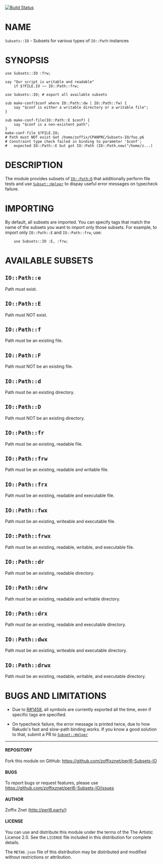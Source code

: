 [![Build Status](https://travis-ci.org/zoffixznet/perl6-Subsets-IO.svg)](https://travis-ci.org/zoffixznet/perl6-Subsets-IO)

# NAME

`Subsets::IO` - Subsets for various types of `IO::Path` instances

# SYNOPSIS

```perl-6
use Subsets::IO :frw;

say "Our script is writable and readable"
    if $?FILE.IO ~~ IO::Path::frw;
```

```perl-6
use Subsets::IO; # export all available subsets

sub make-conf($conf where IO::Path::dw | IO::Path::fw) {
    say "$conf is either a writable directory or a writable file";
}

sub make-conf-file(IO::Path::E $conf) {
    say "$conf is a non-existent path";
}
make-conf-file $?FILE.IO;
# Path must NOT exist Got /home/zoffix/CPANPRC/Subsets-IO/foo.p6
# Constraint type check failed in binding to parameter '$conf';
#   expected IO::Path::E but got IO::Path (IO::Path.new("/home/z...)
```

# DESCRIPTION

The module provides subsets of
[`IO::Path:D`](https://docs.perl6.org/type/IO::Path) that additionally perform
file tests and use
[`Subset::Helper`](https://modules.perl6.org/dist/Subset::Helper) to dispay
useful error messages on typecheck failure.

# IMPORTING

By default, all subsets are imported. You can specify tags that match the name
of the subsets you want to import only those subsets. For example, to import
only `IO::Path::E` and `IO::Path::frw`, use:

```perl-6
    use Subsets::IO :E, :frw;
```

# AVAILABLE SUBSETS

## `IO::Path::e`

Path must exist.

## `IO::Path::E`

Path must NOT exist.

## `IO::Path::f`

Path must be an existing file.

## `IO::Path::F`

Path must NOT be an existing file.

## `IO::Path::d`

Path must be an existing directory.

## `IO::Path::D`

Path must NOT be an existing directory.

## `IO::Path::fr`

Path must be an existing, readable file.

## `IO::Path::frw`

Path must be an existing, readable and writable file.

## `IO::Path::frx`

Path must be an existing, readable and executable file.

## `IO::Path::fwx`

Path must be an existing, writeable and executable file.

## `IO::Path::frwx`

Path must be an existing, readable, writable, and executable file.

## `IO::Path::dr`

Path must be an existing, readable directory.

## `IO::Path::drw`

Path must be an existing, readable and writable directory.

## `IO::Path::drx`

Path must be an existing, readable and executable directory.

## `IO::Path::dwx`

Path must be an existing, writeable and executable directory.

## `IO::Path::drwx`

Path must be an existing, readable, writable, and executable directory.

# BUGS AND LIMITATIONS

* Due to [R#1458](https://github.com/rakudo/rakudo/issues/1458), all symbols
are currently exported all the time, even if specific tags are specified.

* On typecheck failure, the error message is printed twice, due to how Rakudo's
    fast and slow-path binding works. If you know a good solution to that,
    submit a PR to
    [`Subset::Helper`](https://modules.perl6.org/dist/Subset::Helper)

-----

#### REPOSITORY

Fork this module on GitHub:
https://github.com/zoffixznet/perl6-Subsets-IO

#### BUGS

To report bugs or request features, please use
https://github.com/zoffixznet/perl6-Subsets-IO/issues

#### AUTHOR

Zoffix Znet (http://perl6.party/)

#### LICENSE

You can use and distribute this module under the terms of the
The Artistic License 2.0. See the `LICENSE` file included in this
distribution for complete details.

The `META6.json` file of this distribution may be distributed and modified
without restrictions or attribution.
